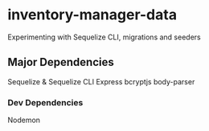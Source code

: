 # inventory-manager-data

Experimenting with Sequelize CLI, migrations and seeders

## Major Dependencies
Sequelize & Sequelize CLI
Express
bcryptjs
body-parser

### Dev Dependencies
Nodemon
